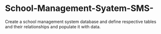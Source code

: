 # School-Management-Syatem-SMS-
Create a school management system database and define respective tables and their  relationships and populate it with data. 
